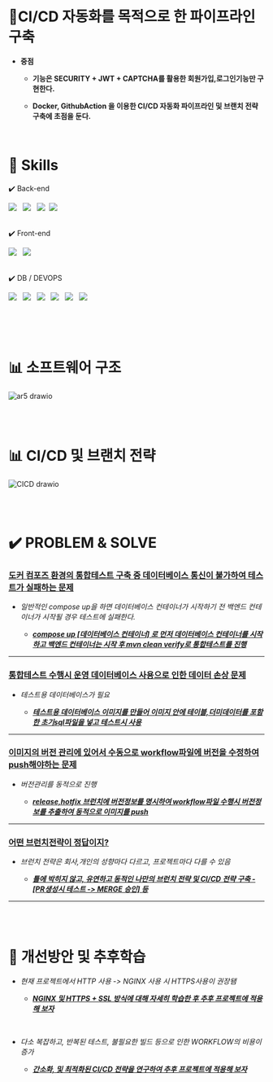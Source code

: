 


  # 📝CI/CD 자동화를 목적으로 한 파이프라인 구축 

 - **중점**

   - **기능은 SECURITY + JWT + CAPTCHA를 활용한 회원가입,로그인기능만 구현한다.** 

   - **Docker, GithubAction 을 이용한 CI/CD 자동화 파이프라인 및 브랜치 전략 구축에 초점을 둔다.**


     

<br>





 # 🔧 Skills

   ✔️ Back-end
 
   
 <div>
       <span><img src="https://img.shields.io/badge/springboot-6DB33F?style=for-the-badge&logo=springboot&logoColor=white"></span> &nbsp
       <span><img src="https://img.shields.io/badge/JWT-black?style=for-the-badge&logo=JSON%20web%20tokens"></span> &nbsp
       <span> <img src="https://img.shields.io/badge/Spring Security-6DB33F?style=for-the-badge&logo=Spring Security&logoColor=white"></span>&nbsp
       <span> <img src="https://img.shields.io/badge/MyBatis-DC382D?style=for-the-badge&logo=mybatis&logoColor=white"></span>   
      </div>

<br>



   ✔️ Front-end
<div>  <span><img src="https://img.shields.io/badge/vuejs-%2335495e.svg?style=for-the-badge&logo=vuedotjs&logoColor=%234FC08D"></span> &nbsp    
      <span><img src="https://img.shields.io/badge/Vuetify-1867C0?style=for-the-badge&logo=vuetify&logoColor=AEDDFF"></span>
 </div>   
     
<br>


   ✔️ DB / DEVOPS



 <div>  <span><img src="https://img.shields.io/badge/MySQL-4479A1?style=for-the-badge&logo=MySQL&logoColor=white"></span> &nbsp
         <span><img src="https://img.shields.io/badge/Amazon_RDS-527FFF?style=for-the-badge&logo=amazonaws&logoColor=white"></span> &nbsp;
      <span> <img src="https://img.shields.io/badge/Elastic%20Beanstalk-4B8BBE?style=for-the-badge&logo=Amazon%20AWS&logoColor=white"></span> &nbsp;
        <span> <img src="https://img.shields.io/badge/Docker-2496ED?style=for-the-badge&logo=Docker&logoColor=white"/></span> &nbsp;
            <span> <img src="https://img.shields.io/badge/GitHub Actions-2088FF?style=for-the-badge&logo=GitHub Actions&logoColor=white"/></span> &nbsp;
             <span><img src="https://img.shields.io/badge/nginx-%23009639.svg?style=for-the-badge&logo=nginx&logoColor=white"/></span> &nbsp;
</div>

   



<br>
<br>















<br>
<br>















#  📊 소프트웨어 구조
![ar5 drawio](https://github.com/user-attachments/assets/4e76802c-29f7-4e87-8cd4-7575ccd2c3bd)







<br>
<br>









 #  📊 CI/CD 및 브랜치 전략


![CICD drawio](https://github.com/user-attachments/assets/fd91969b-bce4-4602-9404-081e38a40189)







<br>
<br>








# ✔️ PROBLEM & SOLVE

### <u>**도커 컴포즈 환경의 통합테스트 구축 중 데이터베이스 통신이 불가하여 테스트가 실패하는 문제**</u> 

- *일반적인 compose up을 하면 데이터베이스 컨테이너가 시작하기 전 백엔드 컨테이너가 시작될 경우 테스트에 실패한다.* 

  - <u>***compose up [데이터베이스 컨테이너] 로 먼저 데이터베이스 컨테이너를 시작하고 백엔드 컨테이너는 시작 후 mvn clean verify로 통합테스트를 진행***</u>
---

### <u>**통합테스트 수행시 운영 데이터베이스 사용으로 인한 데이터 손상 문제**</u> 

- *테스트용 데이터베이스가 필요* 

  - <u>***테스트용 데이터베이스 이미지를 만들어 이미지 안에 테이블,더미데이터를 포함한 초기sql파일을 넣고 테스트시 사용***</u>
---

### <u>**이미지의 버전 관리에 있어서 수동으로 workflow파일에 버전을 수정하여 push해야하는 문제**</u> 

- *버전관리를 동적으로 진행* 

  - <u>***release,hotfix 브런치에 버전정보를 명시하여 workflow파일 수행시 버전정보를 추출하여 동적으로 이미지를 push***</u>
---
### <u>**어떤 브런치전략이 정답이지?**</u> 

- *브런치 전략은 회사,개인의 성향마다 다르고, 프로젝트마다 다를 수 있음* 

  - <u>***틀에 박히지 않고, 유연하고 동적인 나만의 브런치 전략 및 CI/CD 전략 구축 - [PR생성시 테스트 -> MERGE 승인] 등***</u>
---















<br>
<br>




# 📝 개선방안 및 추후학습



- *현재 프로젝트에서 HTTP 사용 -> NGINX 사용 시 HTTPS사용이 권장됌* 

  - <u>***NGINX 및 HTTPS + SSL 방식에 대해 자세히 학습한 후 추후 프로젝트에 적용해 보자***</u> 

<br>


- *다소 복잡하고, 반복된 테스트, 불필요한 빌드 등으로 인한 WORKFLOW의 비용이 증가* 

  - <u>***간소화, 및 최적화된 CI/CD 전략을 연구하여 추후 프로젝트에 적용해 보자***</u> 

<br>

    


















